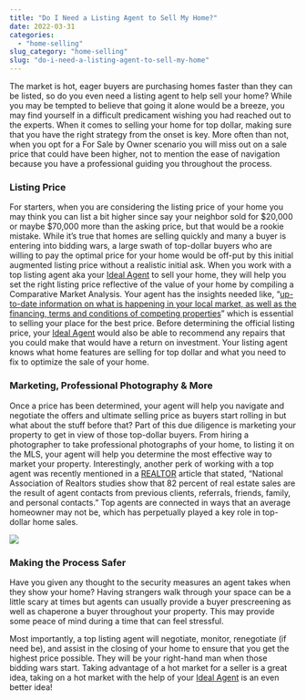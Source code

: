 ```yaml
---
title: "Do I Need a Listing Agent to Sell My Home?"
date: 2022-03-31
categories: 
  - "home-selling"
slug_category: "home-selling"
slug: "do-i-need-a-listing-agent-to-sell-my-home"
---
```


The market is hot, eager buyers are purchasing homes faster than they can be listed, so do you even need a listing agent to help sell your home? While you may be tempted to believe that going it alone would be a breeze, you may find yourself in a difficult predicament wishing you had reached out to the experts. When it comes to selling your home for top dollar, making sure that you have the right strategy from the onset is key. More often than not, when you opt for a For Sale by Owner scenario you will miss out on a sale price that could have been higher, not to mention the ease of navigation because you have a professional guiding you throughout the process.

### **Listing Price**

For starters, when you are considering the listing price of your home you may think you can list a bit higher since say your neighbor sold for $20,000 or maybe $70,000 more than the asking price, but that would be a rookie mistake. While it’s true that homes are selling quickly and many a buyer is entering into bidding wars, a large swath of top-dollar buyers who are willing to pay the optimal price for your home would be off-put by this initial augmented listing price without a realistic initial ask. When you work with a top listing agent aka your [Ideal Agent](http://idealagent.com) to sell your home, they will help you set the right listing price reflective of the value of your home by compiling a Comparative Market Analysis. Your agent has the insights needed like, “[up-to-date information on what is happening in your local market, as well as the financing, terms and conditions of competing properties](https://www.realtor.com/advice/sell/why-to-use-a-realtor-when-selling-your-home/)” which is essential to selling your place for the best price. Before determining the official listing price, your [Ideal Agent](http://idealagent.com) would also be able to recommend any repairs that you could make that would have a return on investment. Your listing agent knows what home features are selling for top dollar and what you need to fix to optimize the sale of your home.

### **Marketing, Professional Photography & More**

Once a price has been determined, your agent will help you navigate and negotiate the offers and ultimate selling price as buyers start rolling in but what about the stuff before that? Part of this due diligence is marketing your property to get in view of those top-dollar buyers. From hiring a photographer to take professional photographs of your home, to listing it on the MLS, your agent will help you determine the most effective way to market your property. Interestingly, another perk of working with a top agent was recently mentioned in a [REALTOR](https://www.realtor.com/advice/sell/why-to-use-a-realtor-when-selling-your-home/) article that stated, “National Association of Realtors studies show that 82 percent of real estate sales are the result of agent contacts from previous clients, referrals, friends, family, and personal contacts.” Top agents are connected in ways that an average homeowner may not be, which has perpetually played a key role in top-dollar home sales.

![](images/Untitled-design-2.png)

### **Making the Process Safer**

Have you given any thought to the security measures an agent takes when they show your home? Having strangers walk through your space can be a little scary at times but agents can usually provide a buyer prescreening as well as chaperone a buyer throughout your property. This may provide some peace of mind during a time that can feel stressful.

Most importantly, a top listing agent will negotiate, monitor, renegotiate (if need be), and assist in the closing of your home to ensure that you get the highest price possible. They will be your right-hand man when those bidding wars start. Taking advantage of a hot market for a seller is a great idea, taking on a hot market with the help of your [Ideal Agent](http://idealagent.com) is an even better idea!
